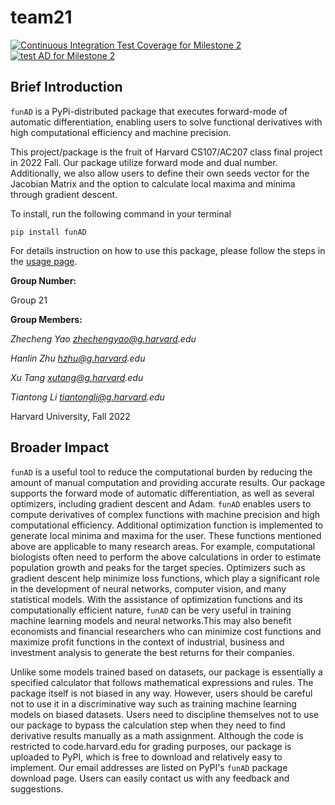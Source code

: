 # team21
[![Continuous Integration Test Coverage for Milestone 2](https://code.harvard.edu/CS107/team21/actions/workflows/coverage.yml/badge.svg?branch=milestone2_dev)](https://code.harvard.edu/CS107/team21/actions/workflows/coverage.yml)
[![test AD for Milestone 2](https://code.harvard.edu/CS107/team21/actions/workflows/test.yml/badge.svg?branch=milestone2_dev)](https://code.harvard.edu/CS107/team21/actions/workflows/test.yml)

## Brief Introduction

`funAD` is a PyPi-distributed package that executes forward-mode of automatic differentiation, enabling users to solve functional derivatives with high computational efficiency and machine precision.

This project/package is the fruit of Harvard CS107/AC207 class final project in 2022 Fall. Our package utilize forward mode and dual number. Additionally, we also allow users to define their own seeds vector for the Jacobian Matrix and the option to calculate local maxima and minima through gradient descent.

To install, run the following command in your terminal

`pip install funAD`

For details instruction on how to use this package, please follow the steps in the [usage page](https://code.harvard.edu/CS107/team21/tree/main/docs/documentation.ipynb).

**Group Number:**

Group 21

**Group Members:**

_Zhecheng Yao zhechengyao@g.harvard.edu_

_Hanlin Zhu hzhu@g.harvard.edu_

_Xu Tang xutang@g.harvard.edu_

_Tiantong Li tiantongli@g.harvard.edu_

Harvard University, Fall 2022

## Broader Impact

`funAD` is a useful tool to reduce the computational burden by reducing the amount of manual computation and providing accurate results. Our package supports the forward mode of automatic differentiation, as well as several optimizers, including gradient descent and Adam. `funAD` enables users to compute derivatives of complex functions with machine precision and high computational efficiency. Additional optimization function is implemented to generate local minima and maxima for the user. These functions mentioned above are applicable to many research areas. For example, computational biologists often need to perform the above calculations in order to estimate population growth and peaks for the target species.  Optimizers such as gradient descent help minimize loss functions, which play a significant role in the development of neural networks, computer vision, and many statistical models. With the assistance of optimization functions and its computationally efficient nature, `funAD` can be very useful in training machine learning models and neural networks.This may also benefit economists and financial researchers who can minimize cost functions and maximize profit functions in the context of industrial, business and investment analysis to generate the best returns for their companies.

Unlike some models trained based on datasets, our package is essentially a specified calculator that follows mathematical expressions and rules. The package itself is not biased in any way. However, users should be careful not to use it in a discriminative way such as training machine learning models on biased datasets. Users need to discipline themselves not to use our package to bypass the calculation step when they need to find derivative results manually as a math assignment.  Although the code is restricted to code.harvard.edu for grading purposes, our package is uploaded to PyPI, which is free to download and relatively easy to implement. Our email addresses are listed on PyPI's `funAD` package download page. Users can easily contact us with any feedback and suggestions.
